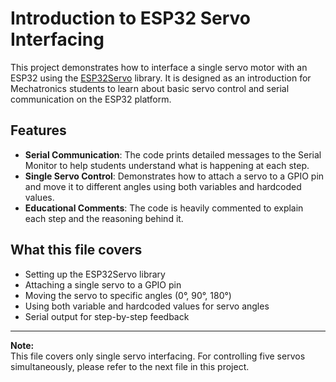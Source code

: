 # Introduction to ESP32 Servo Interfacing

This project demonstrates how to interface a single servo motor with an ESP32 using the [ESP32Servo](https://github.com/jkb-git/ESP32Servo) library. It is designed as an introduction for Mechatronics students to learn about basic servo control and serial communication on the ESP32 platform.

## Features

- **Serial Communication**: The code prints detailed messages to the Serial Monitor to help students understand what is happening at each step.
- **Single Servo Control**: Demonstrates how to attach a servo to a GPIO pin and move it to different angles using both variables and hardcoded values.
- **Educational Comments**: The code is heavily commented to explain each step and the reasoning behind it.

## What this file covers

- Setting up the ESP32Servo library
- Attaching a single servo to a GPIO pin
- Moving the servo to specific angles (0°, 90°, 180°)
- Using both variable and hardcoded values for servo angles
- Serial output for step-by-step feedback

---

**Note:**  
This file covers only single servo interfacing. For controlling five servos simultaneously, please refer to the next file in this project.
